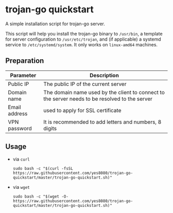 # trojan-go quickstart

A simple installation script for trojan-go server.

This script will help you install the trojan-go binary to `/usr/bin`, a template for server configuration to `/usr/etc/trojan`, and (if applicable) a systemd service to `/etc/systemd/system`. It only works on `linux-amd64` machines.

## Preparation
| Parameter | Description |
| --- | --- |
| Public IP | The public IP of the current server |
| Domain name | The domain name used by the client to connect to the server needs to be resolved to the server |
| Email address | used to apply for SSL certificate |
| VPN password | It is recommended to add letters and numbers, 8 digits |

## Usage

- via `curl`
    ```
    sudo bash -c "$(curl -fsSL https://raw.githubusercontent.com/yes8080/trojan-go-quickstart/master/trojan-go-quickstart.sh)"
    ```
- via `wget`
    ```
    sudo bash -c "$(wget -O- https://raw.githubusercontent.com/yes8080/trojan-go-quickstart/master/trojan-go-quickstart.sh)"
    ```
